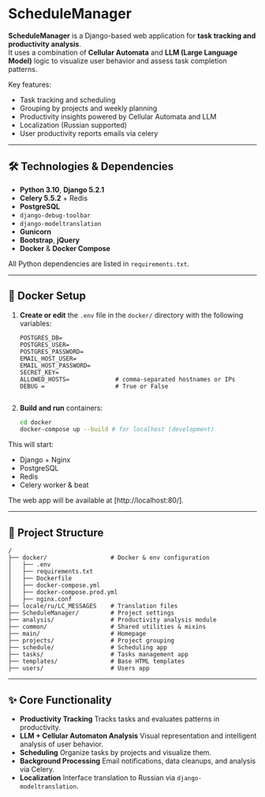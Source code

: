 # ScheduleManager

**ScheduleManager** is a Django-based web application for **task tracking and productivity analysis**.  
It uses a combination of **Cellular Automata** and **LLM (Large Language Model)** logic to visualize user behavior and assess task completion patterns.

Key features:
- Task tracking and scheduling  
- Grouping by projects and weekly planning
- Productivity insights powered by Cellular Automata and LLM  
- Localization (Russian supported)  
- User productivity reports emails via celery

---

## 🛠️ Technologies & Dependencies

- **Python 3.10**, **Django 5.2.1**  
- **Celery 5.5.2** + Redis  
- **PostgreSQL**  
- `django-debug-toolbar`  
- `django-modeltranslation`  
- **Gunicorn**  
- **Bootstrap**, **jQuery**  
- **Docker** & **Docker Compose**  

All Python dependencies are listed in `requirements.txt`.

---

## 🚀 Docker Setup

1. **Create or edit** the `.env` file in the `docker/` directory with the following variables:

   ```dotenv
   POSTGRES_DB=
   POSTGRES_USER=
   POSTGRES_PASSWORD=
   EMAIL_HOST_USER=
   EMAIL_HOST_PASSWORD=
   SECRET_KEY=
   ALLOWED_HOSTS=             # comma‑separated hostnames or IPs
   DEBUG =                    # True or False


2. **Build and run** containers:

   ```bash
   cd docker
   docker-compose up --build # for localhost (development)
   ```

This will start:

* Django + Nginx
* PostgreSQL
* Redis
* Celery worker & beat

The web app will be available at [http://localhost:80/].

---

## 📁 Project Structure

```
/
├── docker/                  # Docker & env configuration
│   ├── .env
│   ├── requirements.txt
│   ├── Dockerfile
│   ├── docker-compose.yml
│   ├── docker-compose.prod.yml
│   ├── nginx.conf
├── locale/ru/LC_MESSAGES    # Translation files
├── ScheduleManager/         # Project settings
├── analysis/                # Productivity analysis module
├── common/                  # Shared utilities & mixins
├── main/                    # Homepage
├── projects/                # Project grouping
├── schedule/                # Scheduling app
├── tasks/                   # Tasks management app
├── templates/               # Base HTML templates
├── users/                   # Users app
```

---

## ✨ Core Functionality

* **Productivity Tracking**
  Tracks tasks and evaluates patterns in productivity.
* **LLM + Cellular Automaton Analysis**
  Visual representation and intelligent analysis of user behavior.
* **Scheduling**
  Organize tasks by projects and visualize them.
* **Background Processing**
  Email notifications, data cleanups, and analysis via Celery.
* **Localization**
  Interface translation to Russian via `django-modeltranslation`.

